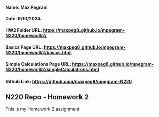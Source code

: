 #### Name: Max Pegram

#### Date: 9/10/2024

#### HW2 Folder URL: https://maxpeg8.github.io/mpegram-N220/homework2/

#### Basics Page URL: https://maxpeg8.github.io/mpegram-N220/homework2/basics.html

#### Simple Calculations Page URL: https://maxpeg8.github.io/mpegram-N220/homework2/simpleCalculations.html

#### Github Link: https://github.com/maxpeg8/mpegram-N220

## N220 Repo - Homework 2

This is my Homework 2 assignment
